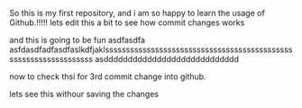 So this is my first repository, 
 and i am so happy to learn the usage of Github.!!!!!
 lets edit this a bit to see how commit changes works
 
and this is going to be fun
asdfasdfa
asfdasdfadfasdfaslkdfjaklsssssssssssssssssssssssssssssssssssssssssssssssssssssssssssssssss
asdddddddddddddddddddddddddddd


now to check thsi for 3rd commit change into github.
 
lets see this withour saving the changes
